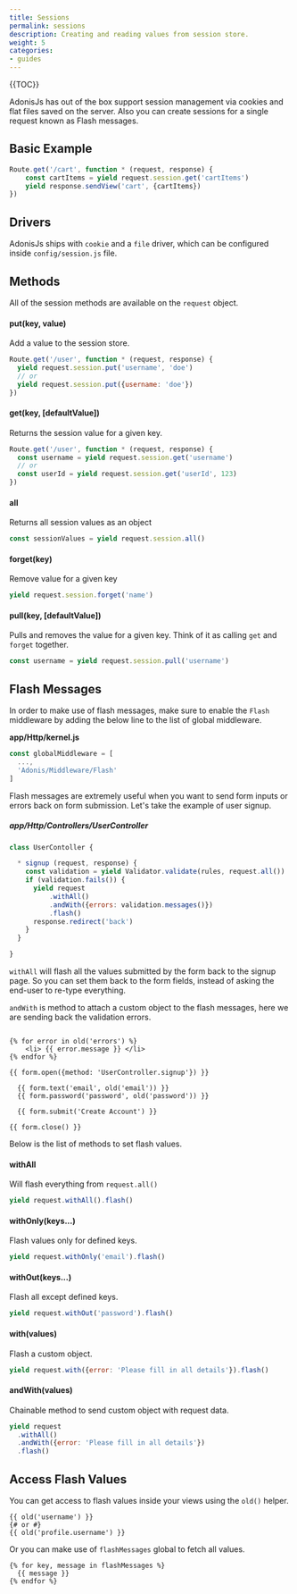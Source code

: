 ```yaml
---
title: Sessions
permalink: sessions
description: Creating and reading values from session store.
weight: 5
categories:
- guides
---
```


{{TOC}}

AdonisJs has out of the box support session management via cookies and flat files saved on the server. Also you can create sessions for a single request known as Flash messages.

## Basic Example

```javascript
Route.get('/cart', function * (request, response) {
	const cartItems = yield request.session.get('cartItems')
	yield response.sendView('cart', {cartItems})
})
```


## Drivers

AdonisJs ships with `cookie` and a `file` driver, which can be configured inside `config/session.js` file.

## Methods

All of the session methods are available on the `request` object.


#### put(key, value)

Add a value to the session store.

```javascript
Route.get('/user', function * (request, response) {
  yield request.session.put('username', 'doe')
  // or
  yield request.session.put({username: 'doe'})
})
```

#### get(key, [defaultValue])

Returns the session value for a given key.

```javascript
Route.get('/user', function * (request, response) {
  const username = yield request.session.get('username')
  // or
  const userId = yield request.session.get('userId', 123)
})
```

#### all

Returns all session values as an object

```javascript
const sessionValues = yield request.session.all()
```

#### forget(key)

Remove value for a given key

```javascript
yield request.session.forget('name')
```

#### pull(key, [defaultValue])

Pulls and removes the value for a given key. Think of it as calling `get` and `forget` together.

```javascript
const username = yield request.session.pull('username')
```

## Flash Messages

In order to make use of flash messages, make sure to enable the `Flash` middleware by adding the below line to the list of global middleware.

**app/Http/kernel.js**

```javascript
const globalMiddleware = [
  ...,
  'Adonis/Middleware/Flash'
]
```

Flash messages are extremely useful when you want to send form inputs or errors back on form submission. Let's take the example of user signup.

##### app/Http/Controllers/UserController

```javascript
class UserContoller {

  * signup (request, response) {
    const validation = yield Validator.validate(rules, request.all())
    if (validation.fails()) {
      yield request
	      .withAll()
	      .andWith({errors: validation.messages()})
	      .flash()
      response.redirect('back')
    }
  }

}
```

`withAll` will flash all the values submitted by the form back to the signup page. So you can set them back to the form fields, instead of asking the end-user to re-type everything.

`andWith` is method to attach a custom object to the flash messages, here we are sending back the validation errors.

```twig

{% for error in old('errors') %}
	<li> {{ error.message }} </li>
{% endfor %}

{{ form.open({method: 'UserController.signup'}) }}
  
  {{ form.text('email', old('email')) }}
  {{ form.password('password', old('password')) }}
  
  {{ form.submit('Create Account') }}

{{ form.close() }}
```

Below is the list of methods to set flash values.

#### withAll

Will flash everything from `request.all()`

```javascript
yield request.withAll().flash()
```

#### withOnly(keys...)

Flash values only for defined keys.

```javascript
yield request.withOnly('email').flash()
```

#### withOut(keys...)

Flash all except defined keys.

```javascript
yield request.withOut('password').flash()
```

#### with(values)

Flash a custom object.

```javascript
yield request.with({error: 'Please fill in all details'}).flash()
```

#### andWith(values)

Chainable method to send custom object with request data.

```javascript
yield request
  .withAll()
  .andWith({error: 'Please fill in all details'})
  .flash()
```

## Access Flash Values

You can get access to flash values inside your views using the `old()` helper.

```twig
{{ old('username') }}
{# or #}
{{ old('profile.username') }}
```

Or you can make use of `flashMessages` global to fetch all values.

```twig
{% for key, message in flashMessages %}
  {{ message }}
{% endfor %}
```